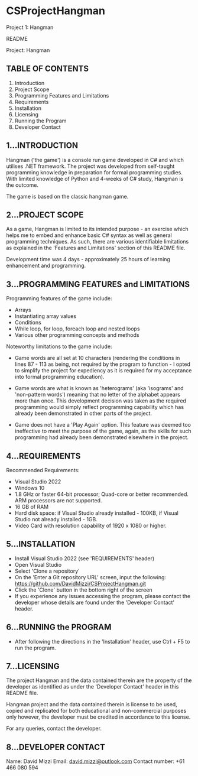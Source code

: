 # CSProjectHangman
Project 1: Hangman

README

Project: Hangman


TABLE OF CONTENTS
-----------------

1. Introduction
2. Project Scope
3. Programming Features and Limitations
4. Requirements
5. Installation
6. Licensing
7. Running the Program
8. Developer Contact



1...INTRODUCTION
----------------
Hangman ('the game') is a console run game developed in C# and which utilises .NET framework. 
The project was developed from self-taught programming knowledge in preparation for formal 
programming studies. With limited knowledge of Python and 4-weeks of C# study, Hangman is the 
outcome.

The game is based on the classic hangman game.



2...PROJECT SCOPE
-----------------
As a game, Hangman is limited to its intended purpose - an exercise which helps me to embed 
and enhance basic C# syntax as well as general programming techniques. As such, there are 
various identifiable limitations as explained in the 'Features and Limitations' section of
this README file.

Development time was 4 days - approximately 25 hours of learning enhancement and programming.



3...PROGRAMMING FEATURES and LIMITATIONS
----------------------------------------
Programming features of the game include:

* Arrays
* Instantiating array values
* Conditions
* While loop, for loop, foreach loop and nested loops
* Various other programming concepts and methods

Noteworthy limitations to the game include:

* Game words are all set at 10 characters (rendering the conditions in lines 87 - 113 as being,
  not required by the program to function - I opted to simplify the project for expediency as it
  is required for my acceptance into formal programming education).

* Game words are what is known as 'heterograms' (aka 'isograms' and 'non-pattern words') meaning 
  that no letter of the alphabet appears more than once. This development decision was taken as 
  the required programming would simply reflect programming capability which has already been 
  demonstrated in other parts of the project.

* Game does not have a 'Play Again' option. This feature was deemed too ineffective to meet the
  purpose of the game, again, as the skills for such programming had already been demonstrated
  elsewhere in the project.



4...REQUIREMENTS
----------------
Recommended Requirements:

* Visual Studio 2022
* Windows 10
* 1.8 GHz or faster 64-bit processor; Quad-core or better recommended. ARM processors are not 
  supported.
* 16 GB of RAM
* Hard disk space: if Visual Studio already installed - 100KB, if Visual Studio not already 
  installed - 1GB.
* Video Card with resolution capability of 1920 x 1080 or higher.



5...INSTALLATION
----------------
* Install Visual Studio 2022 (see 'REQUIREMENTS' header)
* Open Visual Studio
* Select 'Clone a repository'
* On the 'Enter a Git repository URL' screen, input the following:
  https://github.com/DavidMizzi/CSProjectHangman.git
* Click the 'Clone' button in the bottom right of the screen
* If you experience any issues accessing the program, please contact the developer whose details
  are found under the 'Developer Contact' header.



6...RUNNING the PROGRAM
-----------------------
* After following the directions in the 'Installation' header, use Ctrl + F5 to run the program.



7...LICENSING
-------------
The project Hangman and the data contained therein are the property of the developer as identified
as under the 'Developer Contact' header in this README file. 

Hangman project and the data contained therein is license to be used, copied and replicated for both
educational and non-commercial purposes only however, the developer must be credited in accordance
to this license.

For any queries, contact the developer.



8...DEVELOPER CONTACT
---------------------

Name: David Mizzi
Email: david.mizzi@outlook.com
Contact number: +61 466 080 594


